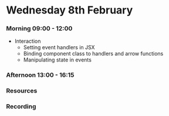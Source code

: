 # Wednesday 8th February

### Morning 09:00 - 12:00

 - Interaction 
	- Setting event handlers in JSX
     - Binding component class to handlers and arrow functions
     - Manipulating state in events 
 

### Afternoon 13:00 - 16:15



### Resources



### Recording
